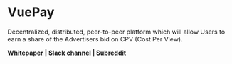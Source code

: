 # VuePay
Decentralized, distributed, peer-to-peer platform which will allow Users to earn a share of the Advertisers bid on CPV (Cost Per View).

**[Whitepaper](http://vuepay.co/wp-content/uploads/2017/06/VuePay-whitepaper.pdf) | [Slack channel](https://vuepayteam.slack.com/) | [Subreddit](https://www.reddit.com/r/vuepay/)**
